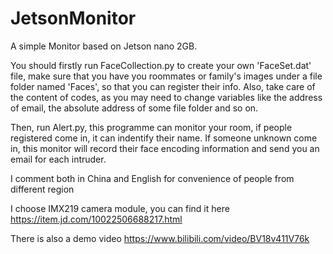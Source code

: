 # JetsonMonitor
A simple Monitor based on Jetson nano 2GB.

You should firstly run FaceCollection.py to create your own 'FaceSet.dat' file, make sure that you have you roommates or family's images under a file folder named 'Faces', so that you can register their info. Also, take care of the content of codes, as you may need to change variables like the address of email, the absolute address of some file folder and so on.

Then, run Alert.py, this programme can monitor your room, if people registered come in, it can indentify their name. If someone unknown come in, this monitor will record their face encoding information and send you an email for each intruder.

I comment both in China and English for convenience of people from different region

I choose IMX219 camera module, you can find it here https://item.jd.com/10022506688217.html

There is also a demo video https://www.bilibili.com/video/BV18v411V76k
